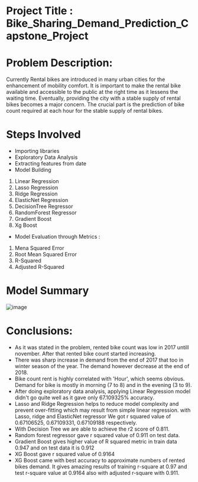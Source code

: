 # Project Title : Bike_Sharing_Demand_Prediction_Capstone_Project

# Problem Description:
Currently Rental bikes are introduced in many urban cities for the enhancement of mobility comfort. It is important to make the rental bike available and accessible to the public at the right time as it lessens the waiting time. Eventually, providing the city with a stable supply of rental bikes becomes a major concern. The crucial part is the prediction of bike count required at each hour for the stable supply of rental bikes.

# Steps Involved
* Importing libraries
* Exploratory Data Analysis
* Extracting features from date
* Model Building
1. Linear Regression
2. Lasso Regression
3. Ridge Regression
4. ElasticNet Regression
5. DecisionTree Regressor
6. RandomForest Regressor
7. Gradient Boost
8. Xg Boost
* Model Evaluation through Metrics :
1. Mena Squared Error
2. Root Mean Squared Error
3. R-Squared
4. Adjusted R-Squared
 
# Model Summary
![image](https://user-images.githubusercontent.com/46549606/169807851-2e81d6f0-798b-469b-a3f2-4118b31ddd74.png)



# Conclusions:

* As it was stated in the problem, rented bike count was low in 2017 untill november. After that rented bike count started increasing.
* There was sharp increase in demand from the end of 2017 that too in winter season of the year. The demand however decrease at the end of 2018.
* Bike count rent is highly correlated with 'Hour', which seems obvious. Demand for bike is mostly in morning (7 to 8) and in the evening (3 to 9).
* After doing exploratory data analysis, applying Linear Regression model didn't go quite well as it gave only 67.109325% accuracy.
* Lasso and Ridge Regression helps to reduce model complexity and prevent over-fitting which may result from simple linear regression. with Lasso, ridge and       ElasticNet regressor We got r squared value of 0.67106525, 0.67109331, 0.67109188 respectively.
* With Decision Tree we are able to achieve the r2 score of 0.811.
* Random forest regressor gave r squared value of 0.911 on test data.
* Gradient Boost gives higher value of R squared metric in train data 0.947 and on test data it is 0.912
* XG Boost gave r squared value of 0.9164
* XG Boost came with best accuracy to approximate numbers of rented bikes demand. It gives amazing results of training r-square at 0.97 and test r-square value at 0.9164 also with adjusted r-square with 0.911.


